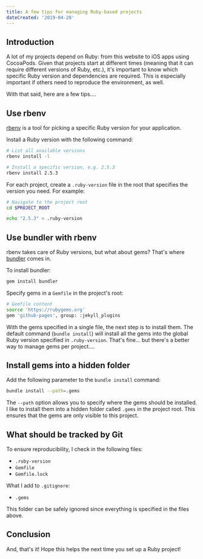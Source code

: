 ```yaml
---
title: A few tips for managing Ruby-based projects
dateCreated: '2019-04-28'
---
```


## Introduction

A lot of my projects depend on Ruby: from this website to iOS apps using CocoaPods. Given that projects start at different times (meaning that it can require different versions of Ruby, etc.), it's important to know which specific Ruby version and dependencies are required. This is especially important if others need to reproduce the environment, as well.

With that said, here are a few tips....

## Use rbenv

[rbenv](https://github.com/rbenv/rbenv) is a tool for picking a specific Ruby version for your application.

Install a Ruby version with the following command:

```bash
# List all available versions
rbenv install -l

# Install a specific version, e.g. 2.5.3
rbenv install 2.5.3
```

For each project, create a `.ruby-version` file in the root that specifies the version you need. For example:

```bash
# Navigate to the project root
cd $PROJECT_ROOT

echo "2.5.3" > .ruby-version
```

## Use bundler with rbenv

rbenv takes care of Ruby versions, but what about gems? That's where [bundler](https://bundler.io/) comes in.

To install bundler:

```bash
gem install bundler
```

Specify gems in a `Gemfile` in the project's root:

```bash
# Gemfile content
source 'https://rubygems.org'
gem 'github-pages', group: :jekyll_plugins
```

With the gems specified in a single file, the next step is to install them. The default command (`bundle install`) will install all the gems into the global Ruby version specified in `.ruby-version`. That's fine... but there's a better way to manage gems per project....

## Install gems into a hidden folder

Add the following parameter to the `bundle install` command:

```bash
bundle install --path=.gems
```

The `--path` option allows you to specify where the gems should be installed. I like to install them into a hidden folder called `.gems` in the project root. This ensures that the gems are only visible to this project.

## What should be tracked by Git

To ensure reproducibility, I check in the following files:

* `.ruby-version`
* `Gemfile`
* `Gemfile.lock`

What I add to `.gitignore`:

* `.gems`

This folder can be safely ignored since everything is specified in the files above.

## Conclusion

And, that's it! Hope this helps the next time you set up a Ruby project!